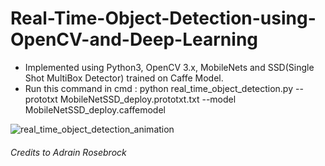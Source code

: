 # Real-Time-Object-Detection-using-OpenCV-and-Deep-Learning
- Implemented using Python3, OpenCV 3.x, MobileNets and SSD(Single Shot MultiBox Detector) trained on Caffe Model. 
- Run this command in cmd : python real_time_object_detection.py --prototxt MobileNetSSD_deploy.prototxt.txt --model MobileNetSSD_deploy.caffemodel

![real_time_object_detection_animation](https://user-images.githubusercontent.com/24571705/40920821-4d0e603a-682b-11e8-86b9-6990382eeb90.gif)

###### Credits to Adrain Rosebrock
